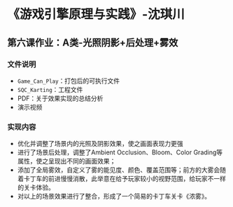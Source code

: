 # 《游戏引擎原理与实践》-沈琪川
## 第六课作业：A类-光照阴影+后处理+雾效
### 文件说明
* `Game_Can_Play`：打包后的可执行文件
* `SQC_Karting`：工程文件
* PDF：关于效果实现的总结分析
* 演示视频
### 实现内容
* 优化并调整了场景内的光照及阴影效果，使之画面表现力更强
* 进行了场景后处理，调整了Ambient Occlusion、Bloom、Color Grading等属性，使之呈现出不同的画面效果；
* 添加了全局雾效，自定义了雾的能见度、颜色、覆盖范围等；前方的大雾会随着卡丁车的前进慢慢消散，此举意在给予玩家较小的视野范围，给玩家不一样的关卡体验。
* 对以上的场景效果进行了整合，形成了一个简易的卡丁车关卡《浓雾》。

